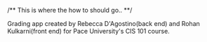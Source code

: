 /** This is where the how to should go.. **/

Grading app created by Rebecca D'Agostino(back end) and Rohan Kulkarni(front end) for Pace University's CIS 101 course. 
